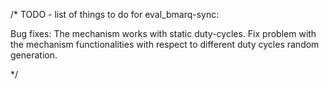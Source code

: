 /*
TODO - list of things to do for eval_bmarq-sync:

Bug fixes:
	The mechanism works with static duty-cycles.
	Fix problem with the mechanism functionalities  with respect to different duty cycles random generation.

*/